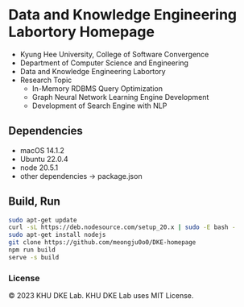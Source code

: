 # Data and Knowledge Engineering Labortory Homepage
- Kyung Hee University, College of Software Convergence
- Department of Computer Science and Engineering
- Data and Knowledge Engineering Labortory
- Research Topic
    - In-Memory RDBMS Query Optimization
    - Graph Neural Network Learning Engine Development
    - Development of Search Engine with NLP

## Dependencies
- macOS 14.1.2
- Ubuntu 22.0.4
- node 20.5.1
- other dependencies -> package.json

## Build, Run
```bash
sudo apt-get update
curl -sL https://deb.nodesource.com/setup_20.x | sudo -E bash -
sudo apt-get install nodejs
git clone https://github.com/meongju0o0/DKE-homepage
npm run build
serve -s build
```

### License
© 2023 KHU DKE Lab.
KHU DKE Lab uses MIT License.
